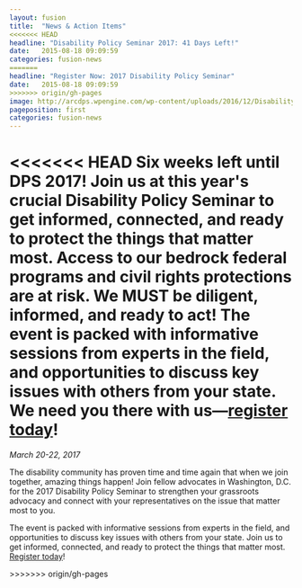 ```yaml
---
layout: fusion
title:  "News & Action Items"
<<<<<<< HEAD
headline: "Disability Policy Seminar 2017: 41 Days Left!"
date:   2015-08-18 09:09:59
categories: fusion-news
=======
headline: "Register Now: 2017 Disability Policy Seminar"
date:   2015-08-18 09:09:59
>>>>>>> origin/gh-pages
image: http://arcdps.wpengine.com/wp-content/uploads/2016/12/Disability-Policy-Seminar-Logo-for-website.jpg
pageposition: first
categories: fusion-news
---
```

<<<<<<< HEAD
Six weeks left until DPS 2017! Join us at this year's crucial Disability Policy Seminar to get informed, connected, and ready to protect the things that matter most. Access to our bedrock federal programs and civil rights protections are at risk. We MUST be diligent, informed, and ready to act! The event is packed with informative sessions from experts in the field, and opportunities to discuss key issues with others from your state. We need you there with us—<a href="http://disabilitypolicyseminar.org">register today</a>!
=======
<em>March 20-22, 2017</em>
<p>The disability community has proven time and time again that when we join together, amazing things happen! Join fellow advocates in Washington, D.C. for the 2017 Disability Policy Seminar to strengthen your grassroots advocacy and connect with your representatives on the issue that matter most to you.</p>
<p>The event is packed with informative sessions from experts in the field, and opportunities to discuss key issues with others from your state. Join us to get informed, connected, and ready to protect the things that matter most. <a href="http://disabilitypolicyseminar.org/register">Register today</a>!</p>
>>>>>>> origin/gh-pages
